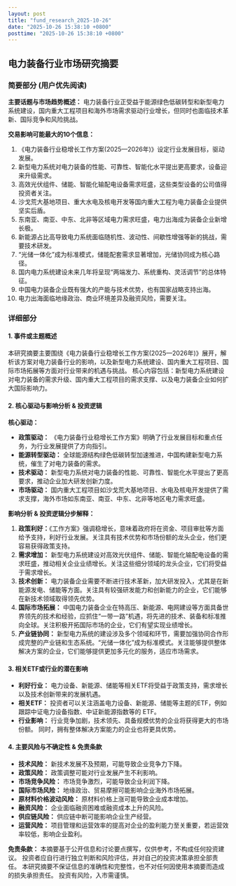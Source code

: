 ```yaml
---
layout: post
title: "fund_research_2025-10-26"
date: "2025-10-26 15:38:10 +0800"
posttime: "2025-10-26 15:38:10 +0800"
---
```


## 电力装备行业市场研究摘要

### 简要部分 (用户优先阅读)

**主要话题与市场趋势概述：** 电力装备行业正受益于能源绿色低碳转型和新型电力系统建设，国内重大工程项目和海外市场需求驱动行业增长，但同时也面临技术革新、国际竞争和风险挑战。

**交易影响可能最大的10个信息：**

1.  《电力装备行业稳增长工作方案(2025—2026年)》设定行业发展目标，驱动发展。
2.  新型电力系统对电力装备的性能、可靠性、智能化水平提出更高要求，设备迎来升级需求。
3.  高效光伏组件、储能、智能化输配电设备需求旺盛，这些类型设备的公司值得投资者关注。
4.  沙戈荒大基地项目、重大水电及核电开发等国内重大工程为电力装备企业提供坚实后盾。
5.  东南亚、南亚、中东、北非等区域电力需求旺盛，电力出海成为装备企业新增长极。
6.  新能源占比高导致电力系统面临随机性、波动性、间歇性增强等新的挑战，需要技术研发。
7.  “光储一体化”成为标准模式，储能配套需求显著增加，光储协同成为核心路径。
8.  国内电力系统建设未来几年将呈现“两端发力、系统重构、灵活调节”的总体特征。
9.  中国电力装备企业既有强大的产能与技术优势，也有国家战略支持出海。
10. 电力出海面临地缘政治、商业环境差异及融资风险，需要关注。

### 详细部分

#### 1. 事件或主题概述

本研究摘要主要围绕《电力装备行业稳增长工作方案(2025—2026年)》展开，解析该方案对电力装备行业的影响，以及新型电力系统建设、国内重大工程项目、国际市场拓展等方面对行业带来的机遇与挑战。 核心内容包括：新型电力系统建设对电力装备的需求升级、国内重大工程项目的需求支撑、以及电力装备企业如何扩大国际影响力。

#### 2. 核心驱动与影响分析 & 投资逻辑

**核心驱动：**

*   **政策驱动：** 《电力装备行业稳增长工作方案》明确了行业发展目标和重点任务，为行业发展提供了方向指引。
*   **能源转型驱动：** 全球能源结构绿色低碳转型加速推进，中国构建新型电力系统，催生了对电力装备的需求。
*   **技术驱动：** 新型电力系统对电力装备的性能、可靠性、智能化水平提出了更高要求，推动企业加大研发创新力度。
*   **市场驱动：** 国内重大工程项目如沙戈荒大基地项目、水电及核电开发提供了需求支撑，海外市场如东南亚、南亚、中东、北非等地区电力需求旺盛。

**影响分析 & 投资逻辑分步解释：**

1.  **政策利好：**《工作方案》强调稳增长，意味着政府将在资金、项目审批等方面给予支持，利好行业发展。关注具有技术优势和市场份额的龙头企业，他们更容易获得政策支持。
2.  **需求增加：** 新型电力系统建设对高效光伏组件、储能、智能化输配电设备的需求旺盛，推动相关企业业绩增长。关注这些细分领域的龙头企业，它们将受益于需求增长。
3.  **技术创新：** 电力装备企业需要不断进行技术革新，加大研发投入，尤其是在新能源发电、储能等方面。关注具有较强研发能力和创新能力的企业，它们能够在新技术领域取得领先优势。
4.  **国际市场拓展：** 中国电力装备企业在特高压、新能源、电网建设等方面具备世界领先的技术和经验，应抓住“一带一路”机遇，将先进的技术、装备和标准推向全球。关注积极开拓国际市场的企业，它们有望实现业绩增长。
5.  **产业链协同：** 新型电力系统的建设涉及多个领域和环节，需要加强协同合作形成完整的产业链和生态系统。“光储一体化”成为标准模式。关注能够提供整体解决方案的企业，它们能够提供更加多元化的服务，适应市场需求。

#### 3. 相关ETF或行业的潜在影响

*   **利好行业：** 电力设备、新能源、储能等相关ETF将受益于政策支持，需求增长以及技术创新带来的发展机遇。
*   **相关ETF：** 投资者可以关注涵盖电力设备、新能源、储能等主题的ETF，例如跟踪中证电力设备指数、中证新能源指数等的 ETF。
*   **行业影响：** 行业竞争加剧，技术领先、具备规模优势的企业将获得更大的市场份额。 同时，拥有整体解决方案能力的企业也将更具优势。

#### 4. 主要风险与不确定性 & 免责条款

*   **技术风险：** 新技术发展不及预期，可能导致企业竞争力下降。
*   **政策风险：** 政策调整可能对行业发展产生不利影响。
*   **市场竞争风险：** 市场竞争激烈，可能导致企业利润下降。
*   **国际市场风险：** 地缘政治、贸易摩擦可能影响企业海外市场拓展。
*   **原材料价格波动风险：** 原材料价格上涨可能导致企业成本增加。
*   **融资风险：** 企业面临融资困难或融资成本上升的风险。
*   **供应链风险：** 供应链中断可能影响企业生产经营。
*   **运营风险：** 项目管理和运营效率的提高对企业的盈利能力至关重要，若运营效率较低，影响企业盈利。

**免责条款：** 本摘要基于公开信息和讨论要点撰写，仅供参考，不构成任何投资建议。 投资者应自行进行独立判断和风险评估，并对自己的投资决策承担全部责任。 本研究摘要不保证信息的准确性和完整性，也不对任何因使用本摘要而造成的损失承担责任。 投资有风险，入市需谨慎。